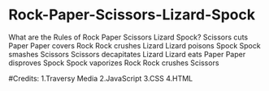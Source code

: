 # Rock-Paper-Scissors-Lizard-Spock


What are the Rules of Rock Paper Scissors Lizard Spock?
  Scissors cuts Paper
  Paper covers Rock
  Rock crushes Lizard
  Lizard poisons Spock
  Spock smashes Scissors
  Scissors decapitates Lizard
  Lizard eats Paper
  Paper disproves Spock
  Spock vaporizes Rock
  Rock crushes Scissors



#Credits:
1.Traversy Media
2.JavaScript
3.CSS
4.HTML

